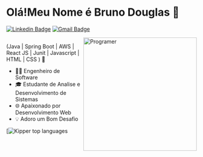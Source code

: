 
<h1>Olá!Meu Nome é Bruno Douglas 👋</h1>

[![Linkedin Badge](https://img.shields.io/badge/-LinkedIn-6633cc?style=flat-square&logo=Linkedin&logoColor=white&link=https://www.linkedin.com/in/bruno-douglas-7b5096210/)](https://www.linkedin.com/in/bruno-douglas-7b5096210/)
[![Gmail Badge](https://img.shields.io/badge/-douglasbruno240@gmail.com-6633cc?style=flat-square&logo=Gmail&logoColor=white&link=mailto:douglasbruno240@gmail.com)](douglasbruno240@gmail.com)

<img align="right" alt="Programer" src="./hacker.png"  width="300px"/>

## 

(Java | Spring Boot | AWS | React JS | Junit | Javascript | HTML | CSS ) 🚀
- 👩‍💻 Engenheiro de Software
- 🎓 Estudante de Analise e Desenvolvimento de Sistemas
- 🌐 Apaixonado por Desenvolvimento Web
- 💡 Adoro um Bom Desafio

<div align="left">
  
[![Kipper top languages](https://github-readme-stats.vercel.app/api/top-langs/?username=BrunoDouglas123&theme=blue-white)
  
 </div>
